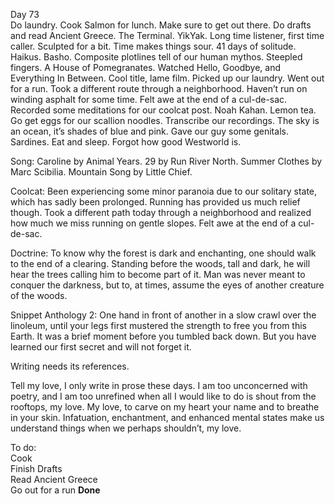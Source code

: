 Day 73  
Do laundry. Cook Salmon for lunch. Make sure to get out there. Do drafts and read Ancient Greece. The Terminal. YikYak. Long time listener, first time caller. Sculpted for a bit. Time makes things sour. 41 days of solitude. Haikus. Basho. Composite plotlines tell of our human mythos. Steepled fingers. A House of Pomegranates. Watched Hello, Goodbye, and Everything In Between. Cool title, lame film. Picked up our laundry. Went out for a run. Took a different route through a neighborhood. Haven’t run on winding asphalt for some time. Felt awe at the end of a cul-de-sac. Recorded some meditations for our coolcat post. Noah Kahan. Lemon tea. Go get eggs for our scallion noodles. Transcribe our recordings. The sky is an ocean, it’s shades of blue and pink. Gave our guy some genitals. Sardines. Eat and sleep. Forgot how good Westworld is.

Song: Caroline by Animal Years. 29 by Run River North. Summer Clothes by Marc Scibilia.  Mountain Song by Little Chief. 

Coolcat: Been experiencing some minor paranoia due to our solitary state, which has sadly been prolonged. Running has provided us much relief though. Took a different path today through a neighborhood and realized how much we miss running on gentle slopes. Felt awe at the end of a cul-de-sac. 

Doctrine: To know why the forest is dark and enchanting, one should walk to the end of a clearing. Standing before the woods, tall and dark, he will hear the trees calling him to become part of it. Man was never meant to conquer the darkness, but to, at times, assume the eyes of another creature of the woods.

Snippet Anthology 2: One hand in front of another in a slow crawl over the linoleum, until your legs first mustered the strength to free you from this Earth. It was a brief moment before you tumbled back down. But you have learned our first secret and will not forget it. 

Writing needs its references. 

Tell my love, I only write in prose these days. I am too unconcerned with poetry, and I am too unrefined when all I would like to do is shout from the rooftops, my love. My love, to carve on my heart your name and to breathe in your skin. Infatuation, enchantment, and enhanced mental states make us understand things when we perhaps shouldn’t, my love.

To do:  
Cook  
Finish Drafts  
Read Ancient Greece  
Go out for a run **Done**

